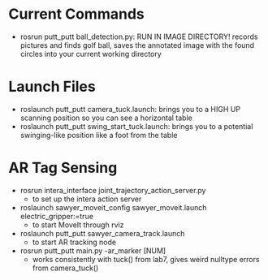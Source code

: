 # Current Commands

- rosrun putt_putt ball_detection.py: RUN IN IMAGE DIRECTORY! records pictures and finds golf ball, saves the annotated image with the found circles into your current working directory

# Launch Files
- roslaunch putt_putt camera_tuck.launch: brings you to a HIGH UP scanning position so you can see a horizontal table
- roslaunch putt_putt swing_start_tuck.launch: brings you to a potential swinging-like position like a foot from the table

# AR Tag Sensing
- rosrun intera_interface joint_trajectory_action_server.py  
    - to set up the intera action server
- roslaunch sawyer_moveit_config sawyer_moveit.launch electric_gripper:=true
    - to start MoveIt through rviz
- roslaunch putt_putt sawyer_camera_track.launch 
    - to start AR tracking node
- rosrun putt_putt main.py -ar_marker [NUM] 
    - works consistently with tuck() from lab7, gives weird nulltype errors from camera_tuck()